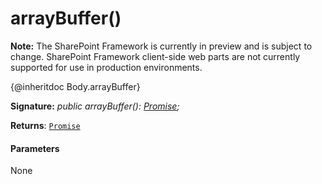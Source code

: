 # arrayBuffer()
**Note:** The SharePoint Framework is currently in preview and is subject to change. SharePoint Framework client-side web parts are not currently supported for use in production environments.



{@inheritdoc Body.arrayBuffer}

**Signature:** _public arrayBuffer(): [Promise](../../es6-promise.api/class/promise.md)<ArrayBuffer>;_

**Returns**: [`Promise`](../../es6-promise.api/class/promise.md)<ArrayBuffer>





#### Parameters
None


